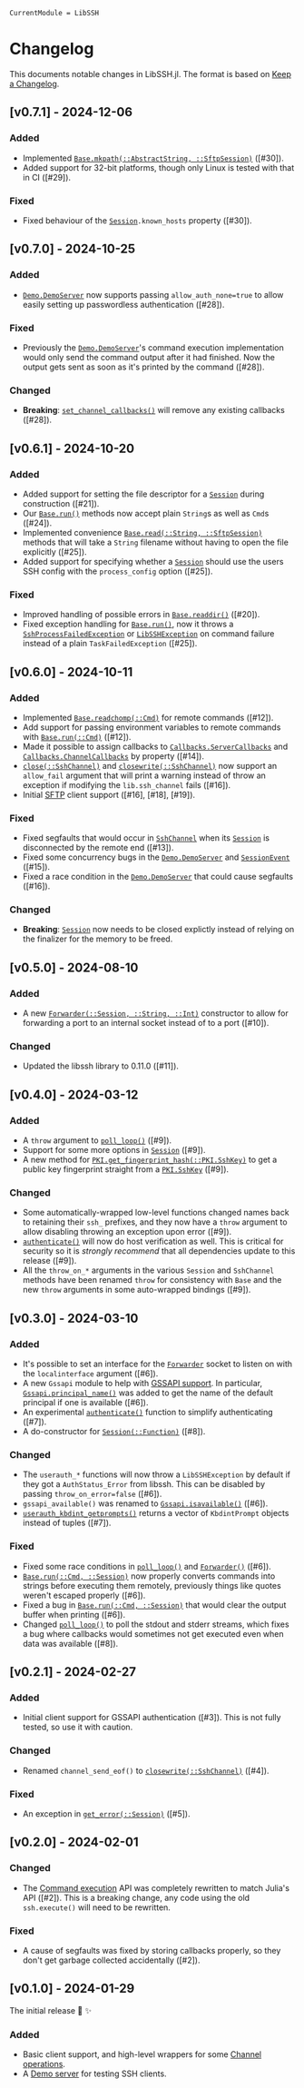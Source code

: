 ```@meta
CurrentModule = LibSSH
```

# Changelog

This documents notable changes in LibSSH.jl. The format is based on [Keep a
Changelog](https://keepachangelog.com).

## [v0.7.1] - 2024-12-06

### Added
- Implemented [`Base.mkpath(::AbstractString, ::SftpSession)`](@ref) ([#30]).
- Added support for 32-bit platforms, though only Linux is tested with that in
  CI ([#29]).

### Fixed
- Fixed behaviour of the [`Session`](@ref)`.known_hosts` property ([#30]).

## [v0.7.0] - 2024-10-25

### Added

- [`Demo.DemoServer`](@ref) now supports passing `allow_auth_none=true` to allow
  easily setting up passwordless authentication ([#28]).

### Fixed

- Previously the [`Demo.DemoServer`](@ref)'s command execution implementation
  would only send the command output after it had finished. Now the output gets
  sent as soon as it's printed by the command ([#28]).

### Changed

- **Breaking**: [`set_channel_callbacks()`](@ref) will remove any existing
  callbacks ([#28]).

## [v0.6.1] - 2024-10-20

### Added

- Added support for setting the file descriptor for a [`Session`](@ref) during
  construction ([#21]).
- Our [`Base.run()`](@ref) methods now accept plain `String`s as well as `Cmd`s
  ([#24]).
- Implemented convenience [`Base.read(::String, ::SftpSession)`](@ref) methods
  that will take a `String` filename without having to open the file explicitly
  ([#25]).
- Added support for specifying whether a [`Session`](@ref) should use the users
  SSH config with the `process_config` option ([#25]).

### Fixed

- Improved handling of possible errors in [`Base.readdir()`](@ref) ([#20]).
- Fixed exception handling for [`Base.run()`](@ref), now it throws a
  [`SshProcessFailedException`](@ref) or [`LibSSHException`](@ref) on command
  failure instead of a plain `TaskFailedException` ([#25]).

## [v0.6.0] - 2024-10-11

### Added

- Implemented [`Base.readchomp(::Cmd)`](@ref) for remote commands ([#12]).
- Add support for passing environment variables to remote commands with
  [`Base.run(::Cmd)`](@ref) ([#12]).
- Made it possible to assign callbacks to [`Callbacks.ServerCallbacks`](@ref) and
  [`Callbacks.ChannelCallbacks`](@ref) by property ([#14]).
- [`close(::SshChannel)`](@ref) and [`closewrite(::SshChannel)`](@ref) now
  support an `allow_fail` argument that will print a warning instead of throw an
  exception if modifying the `lib.ssh_channel` fails ([#16]).
- Initial [SFTP](sftp.md) client support ([#16], [#18], [#19]).

### Fixed

- Fixed segfaults that would occur in [`SshChannel`](@ref) when its
  [`Session`](@ref) is disconnected by the remote end ([#13]).
- Fixed some concurrency bugs in the [`Demo.DemoServer`](@ref) and
  [`SessionEvent`](@ref) ([#15]).
- Fixed a race condition in the [`Demo.DemoServer`](@ref) that could cause
  segfaults ([#16]).

### Changed

- **Breaking**: [`Session`](@ref) now needs to be closed explictly instead of
  relying on the finalizer for the memory to be freed.

## [v0.5.0] - 2024-08-10

### Added

- A new [`Forwarder(::Session, ::String, ::Int)`](@ref) constructor to allow for
  forwarding a port to an internal socket instead of to a port ([#10]).

### Changed

- Updated the libssh library to 0.11.0 ([#11]).

## [v0.4.0] - 2024-03-12

### Added

- A `throw` argument to [`poll_loop()`](@ref) ([#9]).
- Support for some more options in [`Session`](@ref) ([#9]).
- A new method for [`PKI.get_fingerprint_hash(::PKI.SshKey)`](@ref) to get a
  public key fingerprint straight from a [`PKI.SshKey`](@ref) ([#9]).

### Changed

- Some automatically-wrapped low-level functions changed names back to retaining
  their `ssh_` prefixes, and they now have a `throw` argument to allow disabling
  throwing an exception upon error ([#9]).
- [`authenticate()`](@ref) will now do host verification as well. This is
  critical for security so it is *strongly recommend* that all dependencies
  update to this release ([#9]).
- All the `throw_on_*` arguments in the various `Session` and `SshChannel`
  methods have been renamed `throw` for consistency with `Base` and the new
  `throw` arguments in some auto-wrapped bindings ([#9]).

## [v0.3.0] - 2024-03-10

### Added

- It's possible to set an interface for the [`Forwarder`](@ref) socket to listen
  on with the `localinterface` argument ([#6]).
- A new `Gssapi` module to help with [GSSAPI support](@ref). In particular,
  [`Gssapi.principal_name()`](@ref) was added to get the name of the default
  principal if one is available ([#6]).
- An experimental [`authenticate()`](@ref) function to simplify authenticating ([#7]).
- A do-constructor for [`Session(::Function)`](@ref) ([#8]).

### Changed

- The `userauth_*` functions will now throw a `LibSSHException` by default if
  they got a `AuthStatus_Error` from libssh. This can be disabled by passing
  `throw_on_error=false` ([#6]).
- `gssapi_available()` was renamed to [`Gssapi.isavailable()`](@ref) ([#6]).
- [`userauth_kbdint_getprompts()`](@ref) returns a vector of `KbdintPrompt`
  objects instead of tuples ([#7]).

### Fixed

- Fixed some race conditions in [`poll_loop()`](@ref) and [`Forwarder()`](@ref)
  ([#6]).
- [`Base.run(::Cmd, ::Session)`](@ref) now properly converts commands into
  strings before executing them remotely, previously things like quotes weren't
  escaped properly ([#6]).
- Fixed a bug in [`Base.run(::Cmd, ::Session)`](@ref) that would clear the
  output buffer when printing ([#6]).
- Changed [`poll_loop()`](@ref) to poll the stdout and stderr streams, which
  fixes a bug where callbacks would sometimes not get executed even when data
  was available ([#8]).

## [v0.2.1] - 2024-02-27

### Added

- Initial client support for GSSAPI authentication ([#3]). This is not fully
  tested, so use it with caution.

### Changed

- Renamed `channel_send_eof()` to [`closewrite(::SshChannel)`](@ref) ([#4]).

### Fixed

- An exception in [`get_error(::Session)`](@ref) ([#5]).

## [v0.2.0] - 2024-02-01

### Changed

- The [Command execution](@ref) API was completely rewritten to match Julia's
  API ([#2]). This is a breaking change, any code using the old `ssh.execute()`
  will need to be rewritten.

### Fixed

- A cause of segfaults was fixed by storing callbacks properly, so they don't get
  garbage collected accidentally ([#2]).

## [v0.1.0] - 2024-01-29

The initial release 🎉 ✨

### Added

- Basic client support, and high-level wrappers for some [Channel
  operations](@ref).
- A [Demo server](@ref) for testing SSH clients.
